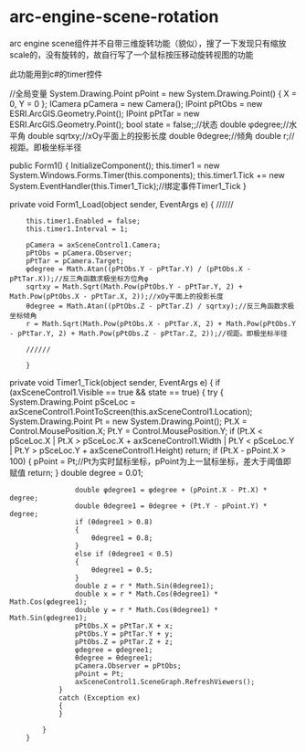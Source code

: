 # arc-engine-scene-rotation

arc engine scene组件并不自带三维旋转功能（貌似），搜了一下发现只有缩放scale的，没有旋转的，故自行写了一个鼠标按压移动旋转视图的功能

此功能用到c#的timer控件

//全局变量
System.Drawing.Point pPoint = new System.Drawing.Point()
        {
            X = 0,
            Y = 0
        };
ICamera pCamera = new Camera();
IPoint pPtObs = new ESRI.ArcGIS.Geometry.Point();
IPoint pPtTar = new ESRI.ArcGIS.Geometry.Point();
bool state = false;;//状态
double φdegree;//水平角
double sqrtxy;//xOy平面上的投影长度
double θdegree;//倾角
double r;//视距。即极坐标半径




public Form1()
        {
            InitializeComponent();
            this.timer1 = new System.Windows.Forms.Timer(this.components);
            this.timer1.Tick += new System.EventHandler(this.Timer1_Tick);//绑定事件Timer1_Tick
        }
        
private void Form1_Load(object sender, EventArgs e)
        {
        //////
        
        this.timer1.Enabled = false;
        this.timer1.Interval = 1;
        
        pCamera = axSceneControl1.Camera;
        pPtObs = pCamera.Observer;
        pPtTar = pCamera.Target;
        φdegree = Math.Atan((pPtObs.Y - pPtTar.Y) / (pPtObs.X - pPtTar.X));//反三角函数求极坐标方位角φ
        sqrtxy = Math.Sqrt(Math.Pow(pPtObs.Y - pPtTar.Y, 2) + Math.Pow(pPtObs.X - pPtTar.X, 2));//xOy平面上的投影长度
        θdegree = Math.Atan((pPtObs.Z - pPtTar.Z) / sqrtxy);//反三角函数求极坐标倾角 
        r = Math.Sqrt(Math.Pow(pPtObs.X - pPtTar.X, 2) + Math.Pow(pPtObs.Y - pPtTar.Y, 2) + Math.Pow(pPtObs.Z - pPtTar.Z, 2));//视距。即极坐标半径
        
        //////
        
        }
      
      
private void Timer1_Tick(object sender, EventArgs e)
        {
            if (axSceneControl1.Visible == true && state == true)
            {
                try
                {
                    System.Drawing.Point pSceLoc = axSceneControl1.PointToScreen(this.axSceneControl1.Location);
                    System.Drawing.Point Pt = new System.Drawing.Point();
                    Pt.X = Control.MousePosition.X; 
                    Pt.Y = Control.MousePosition.Y;
                    if (Pt.X < pSceLoc.X | Pt.X > pSceLoc.X + axSceneControl1.Width | Pt.Y <
        pSceLoc.Y | Pt.Y > pSceLoc.Y + axSceneControl1.Height) return;
                    if (Pt.X - pPoint.X > 100)
                    {
                        pPoint = Pt;//Pt为实时鼠标坐标，pPoint为上一鼠标坐标，差大于阈值即赋值
                        return;
                    }
                    double degree = 0.01;
                    
                    double φdegree1 = φdegree + (pPoint.X - Pt.X) * degree;
                    double θdegree1 = θdegree + (Pt.Y - pPoint.Y) * degree;
                    if (θdegree1 > 0.8)
                    {
                        θdegree1 = 0.8;
                    }
                    else if (θdegree1 < 0.5)
                    {
                        θdegree1 = 0.5;
                    }
                    double z = r * Math.Sin(θdegree1);
                    double x = r * Math.Cos(θdegree1) * Math.Cos(φdegree1);
                    double y = r * Math.Cos(θdegree1) * Math.Sin(φdegree1);
                    pPtObs.X = pPtTar.X + x;
                    pPtObs.Y = pPtTar.Y + y;
                    pPtObs.Z = pPtTar.Z + z;
                    φdegree = φdegree1;
                    θdegree = θdegree1;
                    pCamera.Observer = pPtObs;
                    pPoint = Pt;
                    axSceneControl1.SceneGraph.RefreshViewers();
                }
                catch (Exception ex)
                {
                }

            }
        }
